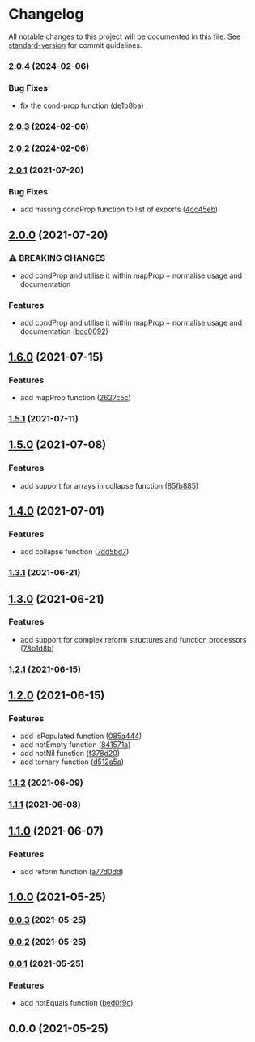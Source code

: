# Changelog

All notable changes to this project will be documented in this file. See [standard-version](https://github.com/conventional-changelog/standard-version) for commit guidelines.

### [2.0.4](https://github.com/growthops-digital/ext-ramda/compare/v2.0.3...v2.0.4) (2024-02-06)


### Bug Fixes

* fix the cond-prop function ([de1b8ba](https://github.com/growthops-digital/ext-ramda/commit/de1b8ba9741e206aa0018572e09cfc44062502b3))

### [2.0.3](https://github.com/growthops-digital/ext-ramda/compare/v2.0.2...v2.0.3) (2024-02-06)

### [2.0.2](https://github.com/growthops-digital/ext-ramda/compare/v2.0.1...v2.0.2) (2024-02-06)

### [2.0.1](https://github.com/growthops-digital/ext-ramda/compare/v2.0.0...v2.0.1) (2021-07-20)


### Bug Fixes

* add missing condProp function to list of exports ([4cc45eb](https://github.com/growthops-digital/ext-ramda/commit/4cc45eb7f0362f960f2745356d3de3ae76e79ea2))

## [2.0.0](https://github.com/growthops-digital/ext-ramda/compare/v1.6.0...v2.0.0) (2021-07-20)


### ⚠ BREAKING CHANGES

* add condProp and utilise it within mapProp + normalise usage and documentation

### Features

* add condProp and utilise it within mapProp + normalise usage and documentation ([bdc0092](https://github.com/growthops-digital/ext-ramda/commit/bdc0092b61e2ad0d11fed5ec503b7da4b5972a4a))

## [1.6.0](https://github.com/growthops-digital/ext-ramda/compare/v1.5.1...v1.6.0) (2021-07-15)


### Features

* add mapProp function ([2627c5c](https://github.com/growthops-digital/ext-ramda/commit/2627c5c9b0d72b6ac31a54d58dd8f0e52f34f1a3))

### [1.5.1](https://github.com/growthops-digital/ext-ramda/compare/v1.5.0...v1.5.1) (2021-07-11)

## [1.5.0](https://github.com/growthops-digital/ext-ramda/compare/v1.4.0...v1.5.0) (2021-07-08)


### Features

* add support for arrays in collapse function ([85fb885](https://github.com/growthops-digital/ext-ramda/commit/85fb88518a8d65a12fae44f919d6e7082af48954))

## [1.4.0](https://github.com/growthops-digital/ext-ramda/compare/v1.3.1...v1.4.0) (2021-07-01)


### Features

* add collapse function ([7dd5bd7](https://github.com/growthops-digital/ext-ramda/commit/7dd5bd764d42c710c11aae1e986ba90f3ce52706))

### [1.3.1](https://github.com/growthops-digital/ext-ramda/compare/v1.3.0...v1.3.1) (2021-06-21)

## [1.3.0](https://github.com/growthops-digital/ext-ramda/compare/v1.2.1...v1.3.0) (2021-06-21)


### Features

* add support for complex reform structures and function processors ([78b1d8b](https://github.com/growthops-digital/ext-ramda/commit/78b1d8b52d6a2aa8deaece9e34c508bcbacac0be))

### [1.2.1](https://github.com/growthops-digital/ext-ramda/compare/v1.2.0...v1.2.1) (2021-06-15)

## [1.2.0](https://github.com/growthops-digital/ext-ramda/compare/v1.1.2...v1.2.0) (2021-06-15)


### Features

* add isPopulated function ([085a444](https://github.com/growthops-digital/ext-ramda/commit/085a444093f3a252ad018a514a07a1dfee1397a6))
* add notEmpty function ([841571a](https://github.com/growthops-digital/ext-ramda/commit/841571a6d8429fda410ef4d9a3ccec02c81fd001))
* add notNil function ([f378d20](https://github.com/growthops-digital/ext-ramda/commit/f378d206a16a526e47d2a4bbf49de9cfc18b4a5e))
* add ternary function ([d512a5a](https://github.com/growthops-digital/ext-ramda/commit/d512a5abf4409550fa9b7df16d43eb09b1d3cc56))

### [1.1.2](https://github.com/growthops-digital/ext-ramda/compare/v1.1.1...v1.1.2) (2021-06-09)

### [1.1.1](https://github.com/growthops-digital/ext-ramda/compare/v1.1.0...v1.1.1) (2021-06-08)

## [1.1.0](https://github.com/growthops-digital/ext-ramda/compare/v1.0.0...v1.1.0) (2021-06-07)


### Features

* add reform function ([a77d0dd](https://github.com/growthops-digital/ext-ramda/commit/a77d0dd5a7e05661a271a42617f3ae02b41f4cb0))

## [1.0.0](https://github.com/growthops-digital/ext-ramda/compare/v0.0.3...v1.0.0) (2021-05-25)

### [0.0.3](https://github.com/growthops-digital/ext-ramda/compare/v0.0.2...v0.0.3) (2021-05-25)

### [0.0.2](https://github.com/growthops-digital/ext-ramda/compare/v0.0.1...v0.0.2) (2021-05-25)

### [0.0.1](https://github.com/growthops-digital/ext-ramda/compare/v0.0.0...v0.0.1) (2021-05-25)


### Features

* add notEquals function ([bed0f9c](https://github.com/growthops-digital/ext-ramda/commit/bed0f9c7c52d4f424784cbcc3569434d3a926d5e))

## 0.0.0 (2021-05-25)
